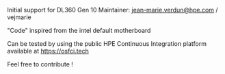 Initial support for DL360 Gen 10
Maintainer: jean-marie.verdun@hpe.com / vejmarie

"Code" inspired from the intel default motherboard

Can be tested by using the public HPE Continuous Integration platform available at https://osfci.tech 

Feel free to contribute !
